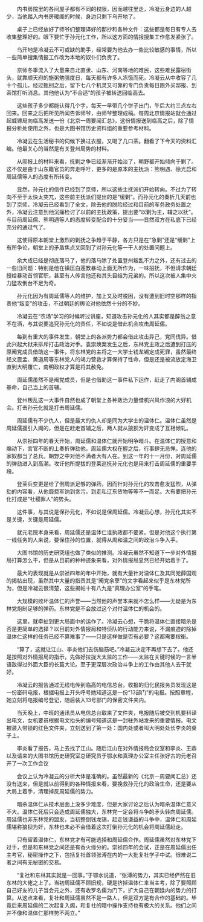 　　内书房院里的各间屋子都有不同的权限，因而越往里走，冷凝云身边的人越少，当他踏入内书房暖阁的时候，身边只剩下乌开地了。

　　桌子上已经放好了师爷们整理译好的邸抄和各种文件：这些都是每日有专人去收集整理好的。眼下要忙于孙元化工作，所以这方面的情报搜集工作愈发紧张了。

　　乌开地是冷凝云不可或缺的助手，经常要为他去办一些比较敏感的事情，所以一些简单搜集情报工作改为本地的奴仆们负责了。

　　京师冬季流入了大量来自北直隶、山东、河南等地的难民，这些难民露宿街头，就靠顺天府的施粥勉强度日，每天都有许多人冻饿而死。冷凝云从中收容了几十个孤儿，经过甄别之后，留下七八个机灵又可靠的专门负责每日跑外买邸报、到茶馆打听消息。其他他认为“不合适”的孩子被转送回临高去。

　　这些孩子多少都能认得几个字，每天一早带几个饼子出门，午后大约三点左右回来。回来之后把所见所闻告诉师爷，由师爷整理成稿。每周北京情报站就会通过起威镖局向临高发送一份《北京一周要闻汇总》，这份情报送到临高之后，除了情报分析处使用之外，也是大图书馆历史资料组的重要参考材料。

　　冷凝云在生活秘书的伺候下换过衣服，又喝了几口茶。翻看了下今天的资料汇编。他最关心的当然是有关登州局势的材料。

　　从邸报上的材料来看，抚剿之争已经渐渐开始淡了，朝野都开始倾向于剿了。这不仅是由于山东籍官员的奔走呼吁，更多的是原本的主抚派：熊明遇、徐光启和周延儒等人的态度有所转变。

　　显然，孙元化的信件已经到了京师，所以这些主抚派们开始转向。不过为了转向不至于太快太突兀，这些前主抚派们提出的是“缓剿”。而孙元化的奏折几天前也到了京师，冷凝云已经看到了全文，除去他的脱险经过和目前的军务政务处置之外，冷凝云注意到他沉痛检讨了以前的主抚政策，提出要“以剿为主，辅之以抚”。与目前周延儒、熊明遇等人的态度转变配合的十分妥当——显然双方在私底下已经充分的通过气了。

　　这使得原本朝堂上激烈的剿抚之争趋于平静，各方只是在“急剿”还是“缓剿”上有所争论，朝堂上的矛盾焦点又回到了对孙元化等一干人的处置问题上。

　　余大成已经是彻底落马了，他的落马除了处置登州叛乱不力之外，还有过去的一些旧问题：特别是他在镇压白莲教暴动上面无所作为，一味招抚，不但请求朝廷授给暴动首领官职，甚至有人传言他还和其头目结为兄弟的。所以这次被人集中火力猛攻倒台不足为奇。

　　孙元化因为有周延儒等人的维护，加上又及时脱困，没有遭到旧时空那样的指责他“叛变”的攻击，不过朝廷的舆论对他依然十分的不妙。

　　冷凝云在“农场”学习的时候听过讲座，知道攻击孙元化的人其实都是醉翁之意不在酒，与其说要追究孙元化的责任，不如说是借此机会攻击周延儒。

　　每到有重大的事件发生，朝堂上的各派势力都会借此攻击异己，党同伐异。借此兴起大狱来排斥打击政治对手。袁崇焕案发生之后，东林党主政之后遭到打压的原阉党成员借助这一事件，将东林党的主将之一大学士钱龙锡定成死罪，虽然最终经文震孟、黄道周等东林党人的竭力营救才算保持了性命，但是还是被流放定海卫直到大明覆亡，南明政权才算是将其赦免。

　　周延儒虽然不是阉党成员，但是也借助这一事件私下运作，赶走了内阁首辅成基命，自己当上的首辅。

　　登州叛乱这一大事件自然也成了朝堂上各种政治力量借机兴风作浪的大好机会。打击孙元化就是打击周延儒。

　　周延儒有不少仇人，但是最大的仇人却是同为大学士的温体仁。温体仁虽然是周延儒援引入阁的，但是在赶走首辅之后，两人就从狼狈为奸变成了互相倾轧。

　　从崇祯四年的春天开始，周延儒和温体仁就开始明争暗斗。在温体仁的授意和煽动下，言官不断的上奏折弹劾他。周延儒大权在握之后，行事肆无忌惮。连他的家奴都当了总兵。朝野之中对他不满者大有人在。到这一年的十一月份，对周延儒的弹劾进入到高潮。攻讦他所提拔的登莱巡抚孙元化也是用来打击周延儒的重要手段。

　　登莱兵变更是给了倒周派足够的弹药，因而针对孙元化的攻击愈发猛烈，从弹劾的内容看，从他靡费军饷到贪污，到走私辽东货物等等不一而足。大有要把孙元化打成是“社稷罪人”的势头。

　　这件事，与其说是保孙元化，不如说是保周延儒。冷凝云心想，孙元化其实不是关键，关键是周延儒。

　　就元老院本身来看，周延儒还是温体仁谁执政都不要紧。但是对他这个执行第一线任务的人来说，要保住孙的位置，就得从周和温之间的政治斗争入手。

　　大图书馆的历史研究组也做了类似的推测。冷凝云虽然不知道下一步对外情报局打算怎么干，但是从目前的种种迹象来看，对外情报局显然已经开始着手了。

　　最大的表现就是从崇祯四年的年中开始，就有大量针对温体仁及其同党薛国观的揭帖出现，虽然其中大量的指责其是“阉党余孽”的文字看起来似乎是东林党所为，但是冷凝云很清楚，这些揭帖十有八九是“真理办公室”的手笔。

　　大规模的败坏温体仁的声誉——当然他的声誉本来就不怎么样——无疑是为东林党炮制足够的弹药。东林党是不会放过这个对付温体仁的机会的。

　　这里，就牵扯到更大局面中的运作了。冷凝云心想，干脆将温体仁直接暗杀是否是更简单的选择？以目前对外情报局和特侦队的行动能力来说，不漏痕迹的除掉温体仁这样的任务已经不算难事了——只是这样做是否有必要？这都需要权衡。

　　“算了，这就让江山、李炎他们去伤脑筋吧。”冷凝云决定不再想下去了。他还是按照对外情报局的指示，先做好拉拢大太监的工作——太监在关键时候的一言半语敌得过外面大臣的长篇大论。至于更深层次政治斗争上的工作由其他人去干就好。

　　冷凝云的报告通过无线电传到临高的电信总台。收报的归化民报务员发现这是一份密码电报，根据电报上开头呼号她知道这是一份“13部门”的电报。按照章程，她立刻将电报编号登记，随后装入13号部门的保密文件夹内。

　　当天晚上，中班的通讯员从电信总台取来了文件夹，电报随后被交到机要科译出电文，女机要员根据电文抬头的编号知道这是一封驻外站发来的重要情报。电文被装入带锁的红色文件夹，立刻送到了第一处：国内处或者叫大明处处长李炎的桌子上。

　　李炎看了报告，马上去找了江山。随后江山在对外情报局会议室和李炎、王鼎以及请来的大图书馆历史研究室总研究员于鄂水和真理办公室主任张好古的元老召开了一次工作会议

　　会议上认为冷凝云的分析大体是准确的。虽然最新的《北京一周要闻汇总》还没有送来，但是就以前得到的各种情报来看，要挽救孙元化的政治生命，还是要从大局上着手，清理掉反周延儒的势力。

　　暗杀温体仁从技术层面上没多少难度，但是大家讨论之后认为暗杀温体仁意义不大。温体仁死后只会造成周延儒独大，东林党一定会将斗争的矛头转向周延儒。周延儒也非东林党的盟友，当初整倒钱龙锡，赶走钱谦益的斗争中，温体仁和周延儒堪称狼狈为奸，东林也未必不会借着这次打倒孙元化的机会将周延儒赶走。

　　只有留着温体仁，东林党才有可能选择和周延儒合作。周延儒虽然对东林党下过手，但是和东林党之间还是有香火缘分的。崇祯四年的会试，正是在周延儒出任主考官，秘密操作之下，包括复社首领张溥在内的一大批复社学子中试。很难说二者之间有无秘密的交易。

　　“复社和东林其实就是一回事。”于鄂水说道，“张溥的势力，其实已经俨然在旧东林的大佬之上了。当初周延儒不顾旧规，硬是挤掉温体仁来当主考，除了要照顾自己好友的儿子当会元之外，还有收罗名儒为门下，扩大自己在朝廷内的势力的打算。从这点来看，复社和周延儒虽然不是一路人，但是双方是有合作的基础的。毕竟后来周延儒的二次起复入阁，和复社的暗中操作支持也有极大的关系。他们之间并不像和温体仁那样势不两立。”
